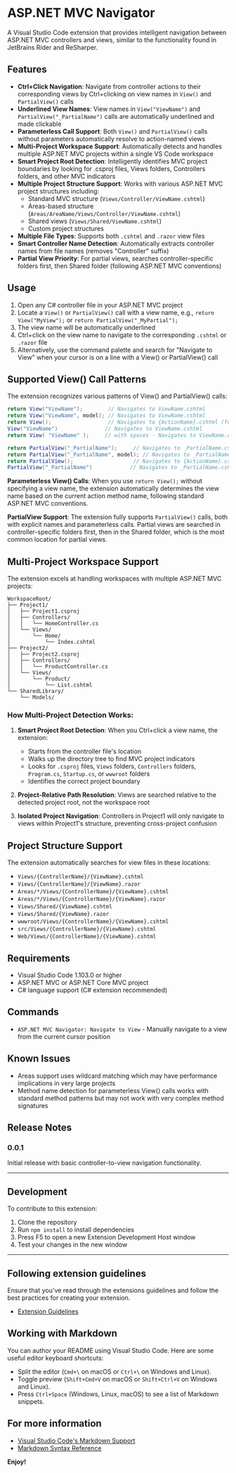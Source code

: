 # ASP.NET MVC Navigator

A Visual Studio Code extension that provides intelligent navigation between ASP.NET MVC controllers and views, similar to the functionality found in JetBrains Rider and ReSharper.

## Features

- **Ctrl+Click Navigation**: Navigate from controller actions to their corresponding views by Ctrl+clicking on view names in `View()` and `PartialView()` calls
- **Underlined View Names**: View names in `View("ViewName")` and `PartialView("_PartialName")` calls are automatically underlined and made clickable
- **Parameterless Call Support**: Both `View()` and `PartialView()` calls without parameters automatically resolve to action-named views
- **Multi-Project Workspace Support**: Automatically detects and handles multiple ASP.NET MVC projects within a single VS Code workspace
- **Smart Project Root Detection**: Intelligently identifies MVC project boundaries by looking for .csproj files, Views folders, Controllers folders, and other MVC indicators
- **Multiple Project Structure Support**: Works with various ASP.NET MVC project structures including:
  - Standard MVC structure (`Views/Controller/ViewName.cshtml`)
  - Areas-based structure (`Areas/AreaName/Views/Controller/ViewName.cshtml`) 
  - Shared views (`Views/Shared/ViewName.cshtml`)
  - Custom project structures
- **Multiple File Types**: Supports both `.cshtml` and `.razor` view files
- **Smart Controller Name Detection**: Automatically extracts controller names from file names (removes "Controller" suffix)
- **Partial View Priority**: For partial views, searches controller-specific folders first, then Shared folder (following ASP.NET MVC conventions)

## Usage

1. Open any C# controller file in your ASP.NET MVC project
2. Locate a `View()` or `PartialView()` call with a view name, e.g., `return View("MyView");` or `return PartialView("_MyPartial");`
3. The view name will be automatically underlined
4. Ctrl+click on the view name to navigate to the corresponding `.cshtml` or `.razor` file
5. Alternatively, use the command palette and search for "Navigate to View" when your cursor is on a line with a View() or PartialView() call

## Supported View() Call Patterns

The extension recognizes various patterns of View() and PartialView() calls:

```csharp
return View("ViewName");        // Navigates to ViewName.cshtml
return View("ViewName", model); // Navigates to ViewName.cshtml  
return View();                  // Navigates to {ActionName}.cshtml (follows MVC convention)
View("ViewName")               // Navigates to ViewName.cshtml
return View( "ViewName" );     // with spaces - Navigates to ViewName.cshtml

return PartialView("_PartialName");     // Navigates to _PartialName.cshtml
return PartialView("_PartialName", model); // Navigates to _PartialName.cshtml
return PartialView();                   // Navigates to {ActionName}.cshtml (follows MVC convention)
PartialView("_PartialName")            // Navigates to _PartialName.cshtml
```

**Parameterless View() Calls**: When you use `return View();` without specifying a view name, the extension automatically determines the view name based on the current action method name, following standard ASP.NET MVC conventions.

**PartialView Support**: The extension fully supports `PartialView()` calls, both with explicit names and parameterless calls. Partial views are searched in controller-specific folders first, then in the Shared folder, which is the most common location for partial views.

## Multi-Project Workspace Support

The extension excels at handling workspaces with multiple ASP.NET MVC projects:

```
WorkspaceRoot/
├── Project1/
│   ├── Project1.csproj
│   ├── Controllers/
│   │   └── HomeController.cs
│   └── Views/
│       └── Home/
│           └── Index.cshtml
├── Project2/
│   ├── Project2.csproj
│   ├── Controllers/
│   │   └── ProductController.cs
│   └── Views/
│       └── Product/
│           └── List.cshtml
└── SharedLibrary/
    └── Models/
```

### How Multi-Project Detection Works:

1. **Smart Project Root Detection**: When you Ctrl+click a view name, the extension:
   - Starts from the controller file's location
   - Walks up the directory tree to find MVC project indicators
   - Looks for `.csproj` files, `Views` folders, `Controllers` folders, `Program.cs`, `Startup.cs`, or `wwwroot` folders
   - Identifies the correct project boundary

2. **Project-Relative Path Resolution**: Views are searched relative to the detected project root, not the workspace root

3. **Isolated Project Navigation**: Controllers in Project1 will only navigate to views within Project1's structure, preventing cross-project confusion

## Project Structure Support

The extension automatically searches for view files in these locations:

- `Views/{ControllerName}/{ViewName}.cshtml`
- `Views/{ControllerName}/{ViewName}.razor`
- `Areas/*/Views/{ControllerName}/{ViewName}.cshtml`
- `Areas/*/Views/{ControllerName}/{ViewName}.razor`
- `Views/Shared/{ViewName}.cshtml`
- `Views/Shared/{ViewName}.razor`
- `wwwroot/Views/{ControllerName}/{ViewName}.cshtml`
- `src/Views/{ControllerName}/{ViewName}.cshtml`
- `Web/Views/{ControllerName}/{ViewName}.cshtml`

## Requirements

- Visual Studio Code 1.103.0 or higher
- ASP.NET MVC or ASP.NET Core MVC project
- C# language support (C# extension recommended)

## Commands

- `ASP.NET MVC Navigator: Navigate to View` - Manually navigate to a view from the current cursor position

## Known Issues

- Areas support uses wildcard matching which may have performance implications in very large projects
- Method name detection for parameterless View() calls works with standard method patterns but may not work with very complex method signatures

## Release Notes

### 0.0.1

Initial release with basic controller-to-view navigation functionality.

---

## Development

To contribute to this extension:

1. Clone the repository
2. Run `npm install` to install dependencies
3. Press F5 to open a new Extension Development Host window
4. Test your changes in the new window

---

## Following extension guidelines

Ensure that you've read through the extensions guidelines and follow the best practices for creating your extension.

* [Extension Guidelines](https://code.visualstudio.com/api/references/extension-guidelines)

## Working with Markdown

You can author your README using Visual Studio Code. Here are some useful editor keyboard shortcuts:

* Split the editor (`Cmd+\` on macOS or `Ctrl+\` on Windows and Linux).
* Toggle preview (`Shift+Cmd+V` on macOS or `Shift+Ctrl+V` on Windows and Linux).
* Press `Ctrl+Space` (Windows, Linux, macOS) to see a list of Markdown snippets.

## For more information

* [Visual Studio Code's Markdown Support](http://code.visualstudio.com/docs/languages/markdown)
* [Markdown Syntax Reference](https://help.github.com/articles/markdown-basics/)

**Enjoy!**
